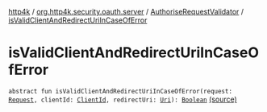 [http4k](../../index.md) / [org.http4k.security.oauth.server](../index.md) / [AuthoriseRequestValidator](index.md) / [isValidClientAndRedirectUriInCaseOfError](./is-valid-client-and-redirect-uri-in-case-of-error.md)

# isValidClientAndRedirectUriInCaseOfError

`abstract fun isValidClientAndRedirectUriInCaseOfError(request: `[`Request`](../../org.http4k.core/-request/index.md)`, clientId: `[`ClientId`](../-client-id/index.md)`, redirectUri: `[`Uri`](../../org.http4k.core/-uri/index.md)`): `[`Boolean`](https://kotlinlang.org/api/latest/jvm/stdlib/kotlin/-boolean/index.html) [(source)](https://github.com/http4k/http4k/blob/master/http4k-security-oauth/src/main/kotlin/org/http4k/security/oauth/server/AuthoriseRequestValidator.kt#L10)